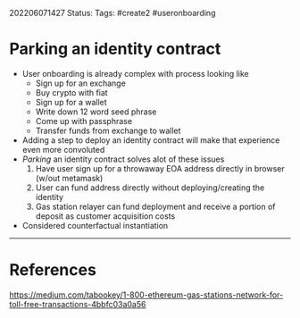 202206071427
Status: 
Tags: #create2 #useronboarding 

# Parking an identity contract
- User onboarding is already complex with process looking like
	- Sign up for an exchange
	- Buy crypto with fiat
	- Sign up for a wallet
	- Write down 12 word seed phrase
	- Come up with passphrase
	- Transfer funds from exchange to wallet
- Adding a step to deploy an identity contract will make that experience even more convoluted 
- *Parking* an identity contract solves alot of these issues
	1. Have user sign up for a throwaway EOA address directly in browser (w/out metamask)
	2. User can fund address directly without deploying/creating the identity
	3. Gas station relayer can fund deployment and receive a portion of deposit as customer acquisition costs
- Considered counterfactual instantiation 







---
# References
https://medium.com/tabookey/1-800-ethereum-gas-stations-network-for-toll-free-transactions-4bbfc03a0a56
